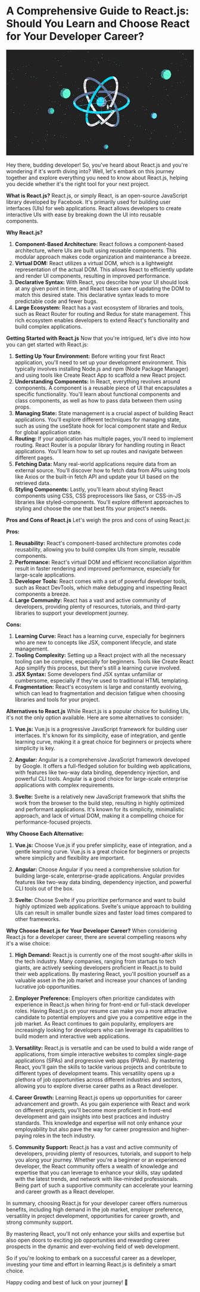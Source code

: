 # A Comprehensive Guide to React.js: Should You Learn and Choose React for Your Developer Career?


![react.js](./blog_images/react/reactImg.jpeg)

Hey there, budding developer! So, you've heard about React.js and you're wondering if it's worth diving into? Well, let's embark on this journey together and explore everything you need to know about React.js, helping you decide whether it's the right tool for your next project.

**What is React.js?**
React.js, or simply React, is an open-source JavaScript library developed by Facebook. It's primarily used for building user interfaces (UIs) for web applications. React allows developers to create interactive UIs with ease by breaking down the UI into reusable components.

**Why React.js?**
1. **Component-Based Architecture:** React follows a component-based architecture, where UIs are built using reusable components. This modular approach makes code organization and maintenance a breeze.
2. **Virtual DOM:** React utilizes a virtual DOM, which is a lightweight representation of the actual DOM. This allows React to efficiently update and render UI components, resulting in improved performance.
3. **Declarative Syntax:** With React, you describe how your UI should look at any given point in time, and React takes care of updating the DOM to match this desired state. This declarative syntax leads to more predictable code and fewer bugs.
4. **Large Ecosystem:** React has a vast ecosystem of libraries and tools, such as React Router for routing and Redux for state management. This rich ecosystem enables developers to extend React's functionality and build complex applications.

**Getting Started with React.js**
Now that you're intrigued, let's dive into how you can get started with React.js:

1. **Setting Up Your Environment:** Before writing your first React application, you'll need to set up your development environment. This typically involves installing Node.js and npm (Node Package Manager) and using tools like Create React App to scaffold a new React project.
2. **Understanding Components:** In React, everything revolves around components. A component is a reusable piece of UI that encapsulates a specific functionality. You'll learn about functional components and class components, as well as how to pass data between them using props.
3. **Managing State:** State management is a crucial aspect of building React applications. You'll explore different techniques for managing state, such as using the useState hook for local component state and Redux for global application state.
4. **Routing:** If your application has multiple pages, you'll need to implement routing. React Router is a popular library for handling routing in React applications. You'll learn how to set up routes and navigate between different pages.
5. **Fetching Data:** Many real-world applications require data from an external source. You'll discover how to fetch data from APIs using tools like Axios or the built-in fetch API and update your UI based on the retrieved data.
6. **Styling Components:** Lastly, you'll learn about styling React components using CSS, CSS preprocessors like Sass, or CSS-in-JS libraries like styled-components. You'll explore different approaches to styling and choose the one that best fits your project's needs.

**Pros and Cons of React.js**
Let's weigh the pros and cons of using React.js:

**Pros:**
1. **Reusability:** React's component-based architecture promotes code reusability, allowing you to build complex UIs from simple, reusable components.
2. **Performance:** React's virtual DOM and efficient reconciliation algorithm result in faster rendering and improved performance, especially for large-scale applications.
3. **Developer Tools:** React comes with a set of powerful developer tools, such as React DevTools, which make debugging and inspecting React components a breeze.
4. **Large Community:** React has a vast and active community of developers, providing plenty of resources, tutorials, and third-party libraries to support your development journey.

**Cons:**
1. **Learning Curve:** React has a learning curve, especially for beginners who are new to concepts like JSX, component lifecycle, and state management.
2. **Tooling Complexity:** Setting up a React project with all the necessary tooling can be complex, especially for beginners. Tools like Create React App simplify this process, but there's still a learning curve involved.
3. **JSX Syntax:** Some developers find JSX syntax unfamiliar or cumbersome, especially if they're used to traditional HTML templating.
4. **Fragmentation:** React's ecosystem is large and constantly evolving, which can lead to fragmentation and decision fatigue when choosing libraries and tools for your project.

**Alternatives to React.js**
While React.js is a popular choice for building UIs, it's not the only option available. Here are some alternatives to consider:

1. **Vue.js:** Vue.js is a progressive JavaScript framework for building user interfaces. It's known for its simplicity, ease of integration, and gentle learning curve, making it a great choice for beginners or projects where simplicity is key.
   
2. **Angular:** Angular is a comprehensive JavaScript framework developed by Google. It offers a full-fledged solution for building web applications, with features like two-way data binding, dependency injection, and powerful CLI tools. Angular is a good choice for large-scale enterprise applications with complex requirements.

3. **Svelte:** Svelte is a relatively new JavaScript framework that shifts the work from the browser to the build step, resulting in highly optimized and performant applications. It's known for its simplicity, minimalistic approach, and lack of virtual DOM, making it a compelling choice for performance-focused projects.

**Why Choose Each Alternative:**
1. **Vue.js:** Choose Vue.js if you prefer simplicity, ease of integration, and a gentle learning curve. Vue.js is a great choice for beginners or projects where simplicity and flexibility are important.
   
2. **Angular:** Choose Angular if you need a comprehensive solution for building large-scale, enterprise-grade applications. Angular provides features like two-way data binding, dependency injection, and powerful CLI tools out of the box.
   
3. **Svelte:** Choose Svelte if you prioritize performance and want to build highly optimized web applications. Svelte's unique approach to building UIs can result in smaller bundle sizes and faster load times compared to other frameworks.

**Why Choose React.js for Your Developer Career?**
When considering React.js for a developer career, there are several compelling reasons why it's a wise choice:

1. **High Demand:** React.js is currently one of the most sought-after skills in the tech industry. Many companies, ranging from startups to tech giants, are actively seeking developers proficient in React.js to build their web applications. By mastering React, you'll position yourself as a valuable asset in the job market and increase your chances of landing lucrative job opportunities.

2. **Employer Preference:** Employers often prioritize candidates with experience in React.js when hiring for front-end or full-stack developer roles. Having React.js on your resume can make you a more attractive candidate to potential employers and give you a competitive edge in the job market. As React continues to gain popularity, employers are increasingly looking for developers who can leverage its capabilities to build modern and interactive web applications.

3. **Versatility:** React.js is versatile and can be used to build a wide range of applications, from simple interactive websites to complex single-page applications (SPAs) and progressive web apps (PWAs). By mastering React, you'll gain the skills to tackle various projects and contribute to different types of development teams. This versatility opens up a plethora of job opportunities across different industries and sectors, allowing you to explore diverse career paths as a React developer.

4. **Career Growth:** Learning React.js opens up opportunities for career advancement and growth. As you gain experience with React and work on different projects, you'll become more proficient in front-end development and gain insights into best practices and industry standards. This knowledge and expertise will not only enhance your employability but also pave the way for career progression and higher-paying roles in the tech industry.

5. **Community Support:** React.js has a vast and active community of developers, providing plenty of resources, tutorials, and support to help you along your journey. Whether you're a beginner or an experienced developer, the React community offers a wealth of knowledge and expertise that you can leverage to enhance your skills, stay updated with the latest trends, and network with like-minded professionals. Being part of such a supportive community can accelerate your learning and career growth as a React developer.

In summary, choosing React.js for your developer career offers numerous benefits, including high demand in the job market, employer preference, versatility in project development, opportunities for career growth, and strong community support. 

By mastering React, you'll not only enhance your skills and expertise but also open doors to exciting job opportunities and rewarding career prospects in the dynamic and ever-evolving field of web development.

 So if you're looking to embark on a successful career as a developer, investing your time and effort in learning React.js is definitely a smart choice. 
 
 Happy coding and best of luck on your journey! 🌟